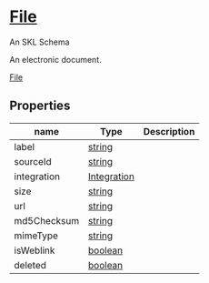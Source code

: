 <!--- This is an autogenerated file -->
# [File](../../../schemas/nouns/file)

An SKL Schema

An electronic document.

[File](../../../schemas/nouns/file)

## Properties

| name | Type | Description |
| ---- | ---- | ----------- |
| label | [string](http://www.w3.org/2001/XMLSchema#string) |  |
| sourceId | [string](http://www.w3.org/2001/XMLSchema#string) |  |
| integration | [Integration](../../../schemas/core/integration) |  |
| size | [string](http://www.w3.org/2001/XMLSchema#string) |  |
| url | [string](http://www.w3.org/2001/XMLSchema#string) |  |
| md5Checksum | [string](http://www.w3.org/2001/XMLSchema#string) |  |
| mimeType | [string](http://www.w3.org/2001/XMLSchema#string) |  |
| isWeblink | [boolean](http://www.w3.org/2001/XMLSchema#boolean) |  |
| deleted | [boolean](http://www.w3.org/2001/XMLSchema#boolean) |  |

